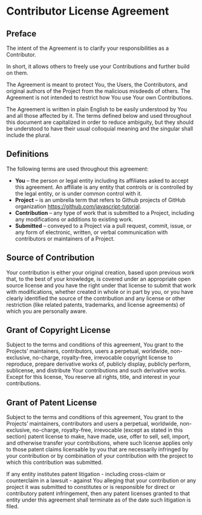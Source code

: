 # Contributor License Agreement

## Preface

The intent of the Agreement is to clarify your responsibilities as a Contributor.

In short, it allows others to freely use your Contributions and further build on them.

The Agreement is meant to protect You, the Users, the Contributors, and original authors of the Project from the malicious misdeeds of others. 
The Agreement is not intended to restrict how You use Your own Contributions.

The Agreement is written in plain English to be easily understood by You and all those affected by it. The terms defined below and used throughout this document are capitalized in order to reduce ambiguity, but they should be understood to have their usual colloquial meaning and the singular shall include the plural.

## Definitions

The following terms are used throughout this agreement:

* **You** – the person or legal entity including its affiliates asked to accept this agreement. An affiliate is any entity that controls or is controlled by the legal entity, or is under common control with it.
* **Project** – is an umbrella term that refers to Github projects of GitHub organization https://github.com/javascript-tutorial.
* **Contribution** – any type of work that is submitted to a Project, including any modifications or additions to existing work.
* **Submitted** – conveyed to a Project via a pull request, commit, issue, or any form of electronic, written, or verbal communication with contributors or maintainers of a Project.

## Source of Contribution

Your contribution is either your original creation, based upon previous work that, to the best of your knowledge, 
is covered under an appropriate open source license and you have the right under that license to submit that work with modifications, 
whether created in whole or in part by you, 
or you have clearly identified the source of the contribution and any license or other restriction 
(like related patents, trademarks, and license agreements) of which you are personally aware.

## Grant of Copyright License

Subject to the terms and conditions of this agreement, 
You grant to the Projects’ maintainers, contributors, users a perpetual, 
worldwide, non-exclusive, no-charge, royalty-free, irrevocable copyright license to reproduce, 
prepare derivative works of, publicly display, publicly perform, sublicense, and distribute 
Your contributions and such derivative works. Except for this license, 
You reserve all rights, title, and interest in your contributions.

## Grant of Patent License

Subject to the terms and conditions of this agreement, You grant to the Projects’ maintainers, contributors and users 
a perpetual, worldwide, non-exclusive, no-charge, royalty-free, irrevocable (except as stated in this section) patent license to make, 
have made, use, offer to sell, sell, import, and otherwise transfer your contributions, where such license applies only to those patent 
claims licensable by you that are necessarily infringed by your contribution or by combination of your contribution with the project 
to which this contribution was submitted.

If any entity institutes patent litigation - including cross-claim or counterclaim in a lawsuit - against You alleging that your 
contribution or any project it was submitted to constitutes or is responsible for direct or contributory patent infringement, 
then any patent licenses granted to that entity under this agreement shall terminate as of the date such litigation is filed.

